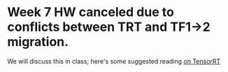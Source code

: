 # Week 7 HW canceled due to conflicts between TRT and TF1->2 migration.

We will discuss this in class; here's some suggested reading [on TensorRT](https://developer.nvidia.com/blog/speeding-up-deep-learning-inference-using-tensorrt/)
